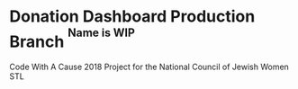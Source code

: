 # Donation Dashboard Production Branch <sup><sup>Name is WIP</sup></sup>
Code With A Cause 2018 Project for the National Council of Jewish Women STL
